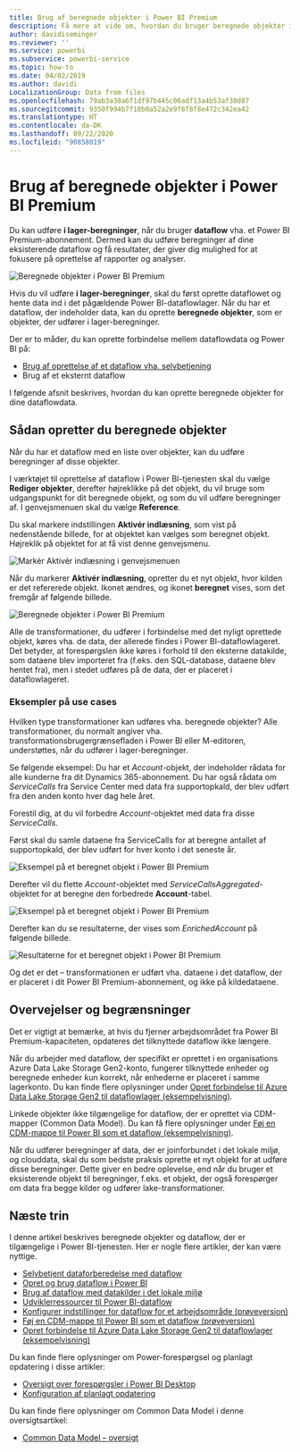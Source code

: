 ```yaml
---
title: Brug af beregnede objekter i Power BI Premium
description: Få mere at vide om, hvordan du bruger beregnede objekter i Power BI Premium
author: davidiseminger
ms.reviewer: ''
ms.service: powerbi
ms.subservice: powerbi-service
ms.topic: how-to
ms.date: 04/02/2019
ms.author: davidi
LocalizationGroup: Data from files
ms.openlocfilehash: 79ab3a38a6f1df97b445c06adf13a4b53af30d87
ms.sourcegitcommit: 9350f994b7f18b0a52a2e9f8f8f8e472c342ea42
ms.translationtype: HT
ms.contentlocale: da-DK
ms.lasthandoff: 09/22/2020
ms.locfileid: "90858019"
---
```

# <a name="using-computed-entities-on-power-bi-premium"></a>Brug af beregnede objekter i Power BI Premium

Du kan udføre **i lager-beregninger**, når du bruger **dataflow** vha. et Power BI Premium-abonnement. Dermed kan du udføre beregninger af dine eksisterende dataflow og få resultater, der giver dig mulighed for at fokusere på oprettelse af rapporter og analyser. 

![Beregnede objekter i Power BI Premium](media/service-dataflows-computed-entities-premium/computed-entities-premium_00.png)

Hvis du vil udføre **i lager-beregninger**, skal du først oprette dataflowet og hente data ind i det pågældende Power BI-dataflowlager. Når du har et dataflow, der indeholder data, kan du oprette **beregnede objekter**, som er objekter, der udfører i lager-beregninger. 

Der er to måder, du kan oprette forbindelse mellem dataflowdata og Power BI på:

* [Brug af oprettelse af et dataflow vha. selvbetjening](service-dataflows-create-use.md)
* Brug af et eksternt dataflow

I følgende afsnit beskrives, hvordan du kan oprette beregnede objekter for dine dataflowdata.

## <a name="how-to-create-computed-entities"></a>Sådan opretter du beregnede objekter 

Når du har et dataflow med en liste over objekter, kan du udføre beregninger af disse objekter.

I værktøjet til oprettelse af dataflow i Power BI-tjenesten skal du vælge **Rediger objekter**, derefter højreklikke på det objekt, du vil bruge som udgangspunkt for dit beregnede objekt, og som du vil udføre beregninger af. I genvejsmenuen skal du vælge **Reference**.

Du skal markere indstillingen **Aktivér indlæsning**, som vist på nedenstående billede, for at objektet kan vælges som beregnet objekt. Højreklik på objektet for at få vist denne genvejsmenu.

![Markér Aktivér indlæsning i genvejsmenuen](media/service-dataflows-computed-entities-premium/computed-entities-premium_01.png)

Når du markerer **Aktivér indlæsning**, opretter du et nyt objekt, hvor kilden er det refererede objekt. Ikonet ændres, og ikonet **beregnet** vises, som det fremgår af følgende billede.

![Beregnede objekter i Power BI Premium](media/service-dataflows-computed-entities-premium/computed-entities-premium_00.png)

Alle de transformationer, du udfører i forbindelse med det nyligt oprettede objekt, køres vha. de data, der allerede findes i Power BI-dataflowlageret. Det betyder, at forespørgslen ikke køres i forhold til den eksterne datakilde, som dataene blev importeret fra (f.eks. den SQL-database, dataene blev hentet fra), men i stedet udføres på de data, der er placeret i dataflowlageret.

### <a name="example-use-cases"></a>Eksempler på use cases
Hvilken type transformationer kan udføres vha. beregnede objekter? Alle transformationer, du normalt angiver vha. transformationsbrugergrænsefladen i Power BI eller M-editoren, understøttes, når du udfører i lager-beregninger. 

Se følgende eksempel: Du har et *Account*-objekt, der indeholder rådata for alle kunderne fra dit Dynamics 365-abonnement. Du har også rådata om *ServiceCalls* fra Service Center med data fra supportopkald, der blev udført fra den anden konto hver dag hele året.

Forestil dig, at du vil forbedre *Account*-objektet med data fra disse *ServiceCalls*. 

Først skal du samle dataene fra ServiceCalls for at beregne antallet af supportopkald, der blev udført for hver konto i det seneste år. 

![Eksempel på et beregnet objekt i Power BI Premium](media/service-dataflows-computed-entities-premium/computed-entities-premium_02.png)

Derefter vil du flette *Account*-objektet med *ServiceCallsAggregated*-objektet for at beregne den forbedrede **Account**-tabel.

![Eksempel på et beregnet objekt i Power BI Premium](media/service-dataflows-computed-entities-premium/computed-entities-premium_03.png)

Derefter kan du se resultaterne, der vises som *EnrichedAccount* på følgende billede.

![Resultaterne for et beregnet objekt i Power BI Premium](media/service-dataflows-computed-entities-premium/computed-entities-premium_04.png)

Og det er det – transformationen er udført vha. dataene i det dataflow, der er placeret i dit Power BI Premium-abonnement, og ikke på kildedataene.

## <a name="considerations-and-limitations"></a>Overvejelser og begrænsninger

Det er vigtigt at bemærke, at hvis du fjerner arbejdsområdet fra Power BI Premium-kapaciteten, opdateres det tilknyttede dataflow ikke længere. 

Når du arbejder med dataflow, der specifikt er oprettet i en organisations Azure Data Lake Storage Gen2-konto, fungerer tilknyttede enheder og beregnede enheder kun korrekt, når enhederne er placeret i samme lagerkonto. Du kan finde flere oplysninger under [Opret forbindelse til Azure Data Lake Storage Gen2 til dataflowlager (eksempelvisning)](service-dataflows-connect-azure-data-lake-storage-gen2.md).

Linkede objekter ikke tilgængelige for dataflow, der er oprettet via CDM-mapper (Common Data Model). Du kan få flere oplysninger under [Føj en CDM-mappe til Power BI som et dataflow (eksempelvisning)](service-dataflows-add-cdm-folder.md).

Når du udfører beregninger af data, der er joinforbundet i det lokale miljø, og clouddata, skal du som bedste praksis oprette et nyt objekt for at udføre disse beregninger. Dette giver en bedre oplevelse, end når du bruger et eksisterende objekt til beregninger, f.eks. et objekt, der også forespørger om data fra begge kilder og udfører lake-transformationer.

## <a name="next-steps"></a>Næste trin

I denne artikel beskrives beregnede objekter og dataflow, der er tilgængelige i Power BI-tjenesten. Her er nogle flere artikler, der kan være nyttige.

* [Selvbetjent dataforberedelse med dataflow](service-dataflows-overview.md)
* [Opret og brug dataflow i Power BI](service-dataflows-create-use.md)
* [Brug af dataflow med datakilder i det lokale miljø](service-dataflows-on-premises-gateways.md)
* [Udviklerressourcer til Power BI-dataflow](service-dataflows-developer-resources.md)
* [Konfigurer indstillinger for dataflow for et arbejdsområde (prøveversion)](service-dataflows-configure-workspace-storage-settings.md)
* [Føj en CDM-mappe til Power BI som et dataflow (prøveversion)](service-dataflows-add-cdm-folder.md)
* [Opret forbindelse til Azure Data Lake Storage Gen2 til dataflowlager (eksempelvisning)](service-dataflows-connect-azure-data-lake-storage-gen2.md)

Du kan finde flere oplysninger om Power-forespørgsel og planlagt opdatering i disse artikler:
* [Oversigt over forespørgsler i Power BI Desktop](desktop-query-overview.md)
* [Konfiguration af planlagt opdatering](../connect-data/refresh-scheduled-refresh.md)

Du kan finde flere oplysninger om Common Data Model i denne oversigtsartikel:
* [Common Data Model – oversigt](/powerapps/common-data-model/overview)